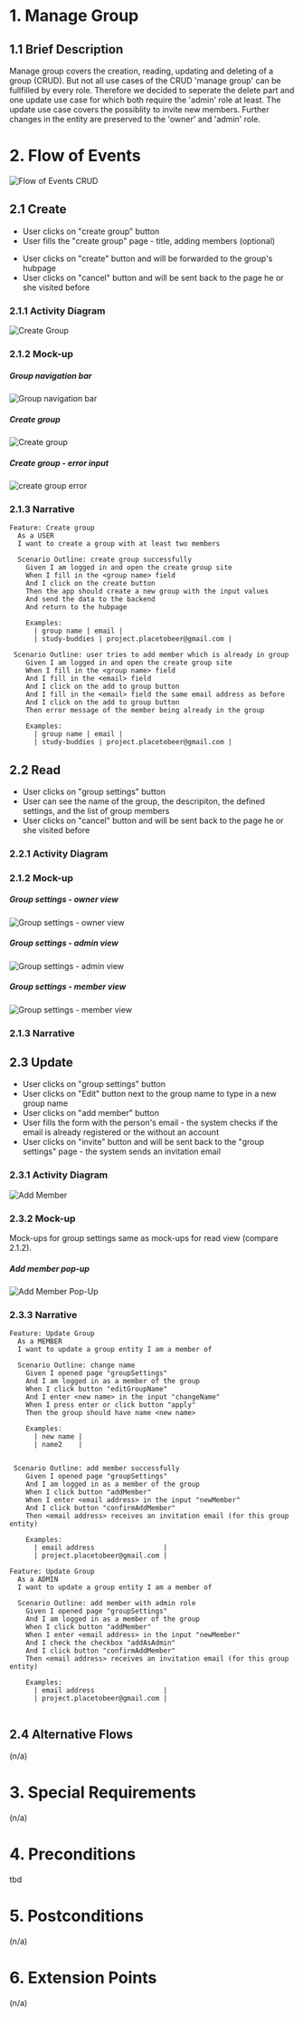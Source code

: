 ﻿# 1. Manage Group

## 1.1 Brief Description
Manage group covers the creation, reading, updating and deleting of a group (CRUD). But not all use cases of the CRUD 'manage group' can be fullfilled by every role. Therefore we decided to seperate the delete part and one update use case for which both require the 'admin' role at least. The update use case covers the possiblity to invite new members. Further changes in the entity are preserved to the 'owner' and 'admin' role.


# 2. Flow of Events
![Flow of Events CRUD](https://github.com/placetobeer/documentation/blob/master/use_cases/manage_group/flow_of_event_CRUD.png)
## 2.1 Create
* User clicks on "create group" button
* User fills the "create group" page - title, adding members (optional)
- User clicks on "create" button and will be forwarded to the group's hubpage
- User clicks on "cancel" button and will be sent back to the page he or she visited before
### 2.1.1 Activity Diagram
![Create Group](https://github.com/placetobeer/documentation/blob/master/use_cases/manage_group/create_group.png)
### 2.1.2 Mock-up
##### Group navigation bar
![Group navigation bar](https://github.com/placetobeer/documentation/blob/master/use_cases/ui-mockups/groupNavigationBar.png)
##### Create group
![Create group](https://github.com/placetobeer/documentation/blob/master/use_cases/ui-mockups/createGroup.png)
##### Create group - error input
![create group error](https://github.com/placetobeer/documentation/blob/master/use_cases/ui-mockups/createGroupError.png)

### 2.1.3 Narrative
```gherkin
Feature: Create group  
  As a USER  
  I want to create a group with at least two members  
  
  Scenario Outline: create group successfully  
    Given I am logged in and open the create group site  
    When I fill in the <group name> field  
    And I click on the create button  
    Then the app should create a new group with the input values  
    And send the data to the backend  
    And return to the hubpage  
  
    Examples:  
      | group name | email |  
      | study-buddies | project.placetobeer@gmail.com | 
  
 Scenario Outline: user tries to add member which is already in group  
    Given I am logged in and open the create group site  
    When I fill in the <group name> field  
    And I fill in the <email> field  
    And I click on the add to group button  
    And I fill in the <email> field the same email address as before  
    And I click on the add to group button  
    Then error message of the member being already in the group  
  
    Examples:  
      | group name | email |  
      | study-buddies | project.placetobeer@gmail.com |
```

## 2.2 Read
- User clicks on "group settings" button
- User can see the name of the group, the descripiton, the defined settings, and the list of group members
- User clicks on "cancel" button and will be sent back to the page he or she visited before
### 2.2.1 Activity Diagram
### 2.1.2 Mock-up
##### Group settings - owner view
![Group settings - owner view](https://github.com/placetobeer/documentation/blob/master/use_cases/ui-mockups/groupsettings-owner.png)
##### Group settings - admin view
![Group settings - admin view](https://github.com/placetobeer/documentation/blob/master/use_cases/ui-mockups/groupsettings-admin.png)
##### Group settings - member view
![Group settings - member view](https://github.com/placetobeer/documentation/blob/master/use_cases/ui-mockups/groupsettings.png)


### 2.1.3 Narrative

## 2.3 Update
- User clicks on "group settings" button
- User clicks on "Edit" button next to the group name to type in a new group name
- User clicks on "add member" button
- User fills the form with the person's email - the system checks if the email is already registered or the without an account
- User clicks on "invite" button and will be sent back to the "group settings" page - the system sends an invitation email
### 2.3.1 Activity Diagram
![Add Member](https://github.com/placetobeer/documentation/blob/master/use_cases/manage_group/add_member.png)
### 2.3.2 Mock-up
Mock-ups for group settings same as mock-ups for read view (compare 2.1.2).

##### Add member pop-up
![Add Member Pop-Up](https://github.com/placetobeer/documentation/blob/master/use_cases/ui-mockups/addMember.png)
### 2.3.3 Narrative
```gherkin
Feature: Update Group  
  As a MEMBER  
  I want to update a group entity I am a member of  
  
  Scenario Outline: change name  
    Given I opened page "groupSettings"  
    And I am logged in as a member of the group  
    When I click button "editGroupName"  
    And I enter <new name> in the input "changeName"  
    When I press enter or click button "apply"  
    Then the group should have name <new name>  
  
    Examples:  
      | new name |  
      | name2 	 |  
  
  
 Scenario Outline: add member successfully  
    Given I opened page "groupSettings"  
    And I am logged in as a member of the group  
    When I click button "addMember"  
    When I enter <email address> in the input "newMember"  
    And I click button "confirmAddMember"  
    Then <email address> receives an invitation email (for this group entity)  
  
    Examples:  
      | email address 				  |
      | project.placetobeer@gmail.com |
```

```gherkin
Feature: Update Group
  As a ADMIN
  I want to update a group entity I am a member of

  Scenario Outline: add member with admin role
    Given I opened page "groupSettings"
    And I am logged in as a member of the group
    When I click button "addMember"
    When I enter <email address> in the input "newMember"
    And I check the checkbox "addAsAdmin"
    And I click button "confirmAddMember"
    Then <email address> receives an invitation email (for this group entity)

    Examples:
      | email address 				  | 
      | project.placetobeer@gmail.com |
      
```

## 2.4 Alternative Flows
(n/a)

# 3. Special Requirements
(n/a)

# 4. Preconditions
tbd

# 5. Postconditions
(n/a)
 
# 6. Extension Points
(n/a)




